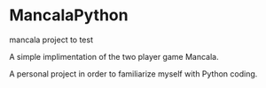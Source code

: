 # MancalaPython
mancala project to test

A simple implimentation of the two player game Mancala.

A personal project in order to familiarize myself with Python coding.
